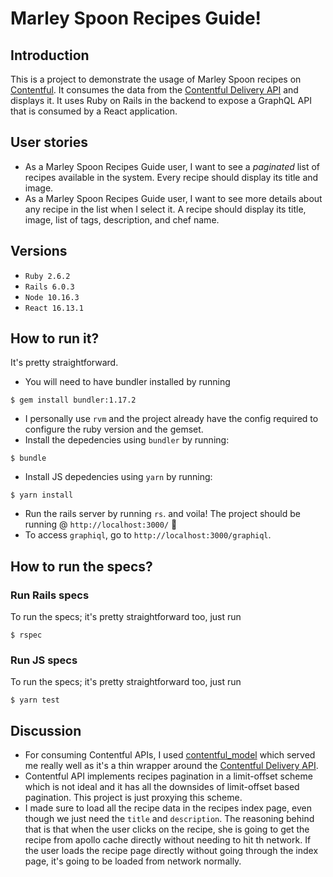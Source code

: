 # Marley Spoon Recipes Guide!

## Introduction
This is a project to demonstrate the usage of Marley Spoon recipes on [Contentful](https://contentful.com/). It consumes the data from the [Contentful Delivery API](https://www.contentful.com/developers/docs/references/content-delivery-api) and displays it. It uses Ruby on Rails in the backend to expose a GraphQL API that is consumed by a React application.

## User stories
- As a Marley Spoon Recipes Guide user, I want to see a *paginated* list of recipes available in the system. Every recipe should display its title and image.
- As a Marley Spoon Recipes Guide user, I want to see more details about any recipe in the list when I select it. A recipe should display its title, image, list of tags, description, and chef name.

## Versions
- `Ruby 2.6.2`
- `Rails 6.0.3`
- `Node 10.16.3`
- `React 16.13.1`

## How to run it?
It's pretty straightforward.
- You will need to have bundler installed by running

`$ gem install bundler:1.17.2`
- I personally use `rvm` and the project already have the config required to configure the ruby version and the gemset.
- Install the depedencies using `bundler` by running:

`$ bundle`
- Install JS depedencies using `yarn` by running:

`$ yarn install`
- Run the rails server by running `rs`.
and voila! The project should be running @ `http://localhost:3000/` 🎉
- To access `graphiql`, go to `http://localhost:3000/graphiql`.

## How to run the specs?
### Run Rails specs
To run the specs; it's pretty straightforward too, just run

`$ rspec`

### Run JS specs
To run the specs; it's pretty straightforward too, just run

`$ yarn test`

## Discussion
- For consuming Contentful APIs, I used [contentful_model](https://github.com/contentful/contentful_model) which served me really well as it's a thin wrapper around the [Contentful Delivery API](https://www.contentful.com/developers/docs/references/content-delivery-api).
- Contentful API implements recipes pagination in a limit-offset scheme which is not ideal and it has all the downsides of limit-offset based pagination. This project is just proxying this scheme.
- I made sure to load all the recipe data in the recipes index page, even though we just need the `title` and `description`. The reasoning behind that is that when the user clicks on the recipe, she is going to get the recipe from apollo cache directly without needing to hit th network. If the user loads the recipe page directly without going through the index page, it's going to be loaded from network normally.
